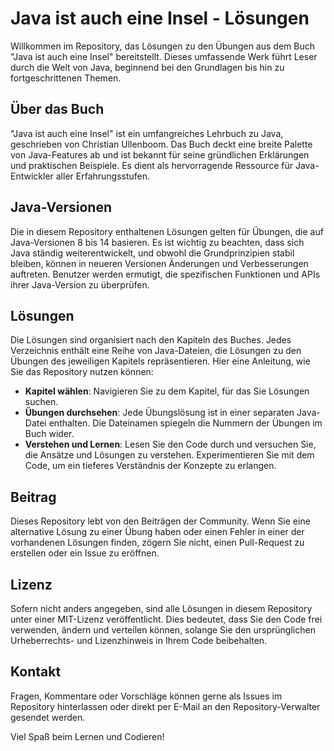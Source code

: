 # Java ist auch eine Insel - Lösungen

Willkommen im Repository, das Lösungen zu den Übungen aus dem Buch "Java ist auch eine Insel" bereitstellt. Dieses umfassende Werk führt Leser durch die Welt von Java, beginnend bei den Grundlagen bis hin zu fortgeschrittenen Themen.

## Über das Buch

"Java ist auch eine Insel" ist ein umfangreiches Lehrbuch zu Java, geschrieben von Christian Ullenboom. Das Buch deckt eine breite Palette von Java-Features ab und ist bekannt für seine gründlichen Erklärungen und praktischen Beispiele. Es dient als hervorragende Ressource für Java-Entwickler aller Erfahrungsstufen.

## Java-Versionen

Die in diesem Repository enthaltenen Lösungen gelten für Übungen, die auf Java-Versionen 8 bis 14 basieren. Es ist wichtig zu beachten, dass sich Java ständig weiterentwickelt, und obwohl die Grundprinzipien stabil bleiben, können in neueren Versionen Änderungen und Verbesserungen auftreten. Benutzer werden ermutigt, die spezifischen Funktionen und APIs ihrer Java-Version zu überprüfen.

## Lösungen

Die Lösungen sind organisiert nach den Kapiteln des Buches. Jedes Verzeichnis enthält eine Reihe von Java-Dateien, die Lösungen zu den Übungen des jeweiligen Kapitels repräsentieren. Hier eine Anleitung, wie Sie das Repository nutzen können:

- **Kapitel wählen**: Navigieren Sie zu dem Kapitel, für das Sie Lösungen suchen.
- **Übungen durchsehen**: Jede Übungslösung ist in einer separaten Java-Datei enthalten. Die Dateinamen spiegeln die Nummern der Übungen im Buch wider.
- **Verstehen und Lernen**: Lesen Sie den Code durch und versuchen Sie, die Ansätze und Lösungen zu verstehen. Experimentieren Sie mit dem Code, um ein tieferes Verständnis der Konzepte zu erlangen.

## Beitrag

Dieses Repository lebt von den Beiträgen der Community. Wenn Sie eine alternative Lösung zu einer Übung haben oder einen Fehler in einer der vorhandenen Lösungen finden, zögern Sie nicht, einen Pull-Request zu erstellen oder ein Issue zu eröffnen.

## Lizenz

Sofern nicht anders angegeben, sind alle Lösungen in diesem Repository unter einer MIT-Lizenz veröffentlicht. Dies bedeutet, dass Sie den Code frei verwenden, ändern und verteilen können, solange Sie den ursprünglichen Urheberrechts- und Lizenzhinweis in Ihrem Code beibehalten.

## Kontakt

Fragen, Kommentare oder Vorschläge können gerne als Issues im Repository hinterlassen oder direkt per E-Mail an den Repository-Verwalter gesendet werden.

Viel Spaß beim Lernen und Codieren!

